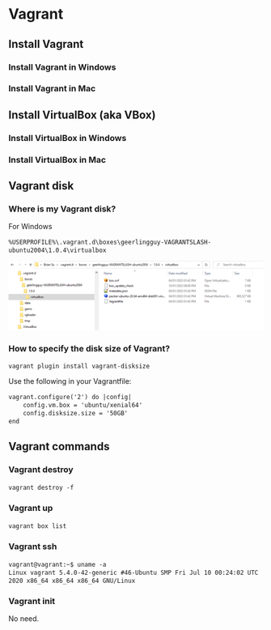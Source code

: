 # Vagrant

## Install Vagrant

### Install Vagrant in Windows

### Install Vagrant in Mac

## Install VirtualBox (aka VBox)

### Install VirtualBox in Windows

### Install VirtualBox in Mac

## Vagrant disk

### Where is my Vagrant disk?

For Windows

```dos
%USERPROFILE%\.vagrant.d\boxes\geerlingguy-VAGRANTSLASH-ubuntu2004\1.0.4\virtualbox
```

![1673401264485](image/Vagrant/1673401264485.png)

### How to specify the disk size of Vagrant?

```dos
vagrant plugin install vagrant-disksize
```

Use the following in your Vagrantfile:

```dos
vagrant.configure('2') do |config|
    config.vm.box = 'ubuntu/xenial64'
    config.disksize.size = '50GB'
end
```

## Vagrant commands

### Vagrant destroy

`vagrant destroy -f`

### Vagrant up

`vagrant box list`

### Vagrant ssh

```dos
vagrant@vagrant:~$ uname -a
Linux vagrant 5.4.0-42-generic #46-Ubuntu SMP Fri Jul 10 00:24:02 UTC 2020 x86_64 x86_64 x86_64 GNU/Linux
```

### Vagrant init

No need.
